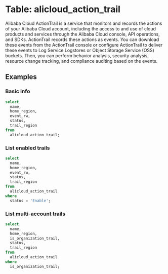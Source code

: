 # Table: alicloud_action_trail

Alibaba Cloud ActionTrail is a service that monitors and records the actions of your Alibaba Cloud account, including the access to and use of cloud products and services through the Alibaba Cloud console, API operations, and SDKs. ActionTrail records these actions as events. You can download these events from the ActionTrail console or configure ActionTrail to deliver these events to Log Service Logstores or Object Storage Service (OSS) buckets. Then, you can perform behavior analysis, security analysis, resource change tracking, and compliance auditing based on the events.

## Examples

### Basic info

```sql
select
  name,
  home_region,
  event_rw,
  status,
  trail_region
from
  alicloud_action_trail;
```

### List enabled trails

```sql
select
  name,
  home_region,
  event_rw,
  status,
  trail_region
from
  alicloud_action_trail
where
  status = 'Enable';
```

### List multi-account trails

```sql
select
  name,
  home_region,
  is_organization_trail,
  status,
  trail_region
from
  alicloud_action_trail
where
  is_organization_trail;
```
